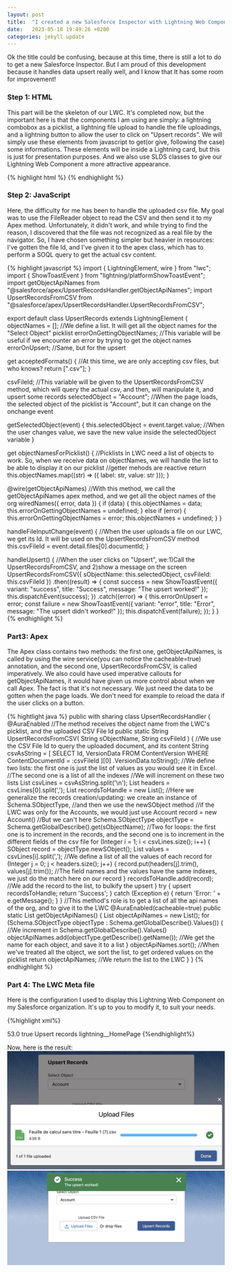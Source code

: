 ```yaml
---
layout: post
title:  "I created a new Salesforce Inspector with Lightning Web Components"
date:   2023-05-10 19:49:26 +0200
categories: jekyll update
---
```

Ok the title could be confusing, because at this time, there is still a lot to do to get a new Salesforce Inspector.
But I am proud of this development because it handles data upsert really well, and I know that It has some room for improvement!

<h3>Step 1: HTML</h3>
This part will be the skeleton of our LWC. It's completed now, but the important here is that the components I am using are simply: a lightning combobox as a picklist, a lightning file upload to handle the file uploadings, and a lightning button to allow the user to click on "Upsert records". We will simply use these elements from javascript to get(or give, following the case) some informations. These elements will be inside a Lightning card, but this is just for presentation purposes. And we also use SLDS classes to give our Lightning Web Component a more attractive appearance.

{% highlight html %}
<template>
  <lightning-card>
    <div slot="title" class="slds-m-left_small">Upsert Records</div>
    <div class="slds-m-around_medium">
      <div class="slds-m-left_small slds-m-around_small">
        <!--Picklist-->
        <lightning-combobox
          label="Select Object"
          default="Select Object"
          value={selectedObject}
          options={objectNamesForPicklist}
          onchange={getSelectedObject}
        ></lightning-combobox>
      </div>
      <div
        class="slds-m-left_none slds-p-left_none demo-only demo-only--sizing slds-grid slds-wrap"
      >
        <div
          class="slds-m-left_none slds-p-left_none slds-col slds-size_2-of-3"
        >
          <div
            class="slds-m-left_none slds-p-left_none slds-box_x-small slds-text-align_center slds-m-around_small"
          >
            <!--File upload component-->
            <lightning-file-upload
              label="Upload CSV File"
              accept={acceptedFormats}
              data-id="csv-file"
              onuploadfinished={handleFileInputChange}
            >
            </lightning-file-upload>
          </div>
        </div>
        <div class="slds-col slds-size_1-of-3 .slds-is-relative">
          <div style="position: relative; top: 2.9rem; left: 0rem; border: 0px">
            <!--Upsert records button-->
            <lightning-button
              label="Upsert Records"
              variant="brand"
              onclick={handleUpsert}
            ></lightning-button>
          </div>
        </div>
      </div>
    </div>
  </lightning-card>
</template>
{% endhighlight %}

<h3>Step 2: JavaScript</h3>
Here, the difficulty for me has been to handle the uploaded csv file. My goal was to use the FileReader object to read the CSV and then send it to my Apex method. Unfortunately, it didn't work, and while trying to find the reason, I discovered that the file was not recognized as a real file by the navigator. So, I have chosen something simpler but heavier in resources: I've gotten the file Id, and I've given it to the apex class, which has to perform a SOQL query to get the actual csv content.

{% highlight javascript %}
import { LightningElement, wire } from "lwc";
import { ShowToastEvent } from "lightning/platformShowToastEvent";
import getObjectApiNames from "@salesforce/apex/UpsertRecordsHandler.getObjectApiNames";
import UpsertRecordsFromCSV from "@salesforce/apex/UpsertRecordsHandler.UpsertRecordsFromCSV";

export default class UpsertRecords extends LightningElement {
  objectNames = []; //We define a list. It will get all the object names for the "Select Object" picklist
  errorOnGettingObjectNames; //This variable will be useful if we encounter an error by trying to get the object names
  errorOnUpsert; //Same, but for the upsert

  get acceptedFormats() {
    //At this time, we are only accepting csv files, but who knows?
    return [".csv"];
  }

  csvFileId; //This variable will be given to the UpsertRecordsFromCSV method, which will query the actual csv, and then, will manipulate it, and upsert some records
  selectedObject = "Account"; //When the page loads, the selected object of the picklist is "Account", but it can change on the onchange event

  getSelectedObject(event) {
    this.selectedObject = event.target.value; //When the user changes value, we save the new value inside the selectedObject variable
  }

  get objectNamesForPicklist() {
    //Picklists in LWC need a list of objects to work. So, when we receive data on objectNames, we will handle the list to be able to display it on our picklist
    //getter mehods are reactive
    return this.objectNames.map((str) => ({ label: str, value: str }));
  }

  @wire(getObjectApiNames) //With this method, we call the getObjectApiNames apex method, and we get all the object names of the org
  wiredNames({ error, data }) {
    if (data) {
      this.objectNames = data;
      this.errorOnGettingObjectNames = undefined;
    } else if (error) {
      this.errorOnGettingObjectNames = error;
      this.objectNames = undefined;
    }
  }

  handleFileInputChange(event) {
    //When the user uploads a file on our LWC, we get its Id. It will be used on the UpsertRecordsFromCSV method
    this.csvFileId = event.detail.files[0].documentId;
  }

  handleUpsert() {
    //When the user clicks on "Upsert", we:1)Call the UpsertRecordsFromCSV, and 2)show a message on the screen
    UpsertRecordsFromCSV({
      sObjectName: this.selectedObject,
      csvFileId: this.csvFileId
    })
      .then((result) => {
        const success = new ShowToastEvent({
          variant: "success",
          title: "Success",
          message: "The upsert worked!"
        });
        this.dispatchEvent(success);
      })
      .catch((error) => {
        this.errorOnUpsert = error;
        const failure = new ShowToastEvent({
          variant: "error",
          title: "Error",
          message: "The upsert didn't worked!"
        });
        this.dispatchEvent(failure);
      });
  }
}
{% endhighlight %}


<h3>Part3: Apex</h3>
The Apex class contains two methods: the first one, getObjectApiNames, is called by using the wire service(you can notice the cacheable=true) annotation, and the second one, UpsertRecordsFromCSV, is called imperatively.
We also could have used imperative callouts for getObjectApiNames, it would have given us more control about when we call Apex. The fact is that it's not necessary. We just need the data to be gotten when the page loads. We don't need for example to reload the data if the user clicks on a button.

{% hightlight java %}
public with sharing class UpsertRecordsHandler {
  @AuraEnabled
  //The method receives the object name from the LWC's picklist, and the uploaded CSV File Id
  public static String UpsertRecordsFromCSV(
    String sObjectName,
    String csvFileId
  ) {
    //We use the CSV File Id to query the uploaded document, and its content
    String csvAsString = [
        SELECT Id, VersionData
        FROM ContentVersion
        WHERE ContentDocumentId = :csvFileId
      ][0]
      .VersionData.toString();
    //We define two lists: the first one is just the list of values as you would see it in Excel.
    //The second one is a list of all the indexes
    //We will increment on these two lists
    List<String> csvLines = csvAsString.split('\n');
    List<String> headers = csvLines[0].split(',');
    List<SObject> recordsToHandle = new List<SObject>();
    //Here we generalize the records creation/updating: we create an instance of Schema.SObjectType,
    //and then we use the newSObject method
    //if the LWC was only for the Accounts, we would just use Account record = new Account()
    //But we can't here
    Schema.SObjectType objectType = Schema.getGlobalDescribe().get(sObjectName);
    //Two for loops: the first one is to increment in the records, and the second one is to increment in the different fields of the csv file
    for (Integer i = 1; i < csvLines.size(); i++) {
      SObject record = objectType.newSObject();
      List<String> values = csvLines[i].split(','); //We define a list of all the values of each record
      for (Integer j = 0; j < headers.size(); j++) {
        record.put(headers[j].trim(), values[j].trim()); //The field names and the values have the same indexes, we just do the match here on our record
      }
      recordsToHandle.add(record); //We add the record to the list, to bulkify the upsert
    }
    try {
      upsert recordsToHandle;
      return 'Success';
    } catch (Exception e) {
      return 'Error: ' + e.getMessage();
    }
  }
  //This method's role is to get a list of all the api names of the org, and to give it to the LWC
  @AuraEnabled(cacheable=true)
  public static List<String> getObjectApiNames() {
    List<String> objectApiNames = new List<String>();
    for (Schema.SObjectType objectType : Schema.getGlobalDescribe().Values()) {
      //We increment in Schema.getGlobalDescribe().Values()
      objectApiNames.add(objectType.getDescribe().getName()); //We get the name for each object, and save it to a list
    }
    objectApiNames.sort(); //When we've treated all the object, we sort the list, to get ordered values on the picklist
    return objectApiNames; //We return the list to the LWC
  }
}
{% endhighlight %}

<h3>Part 4: The LWC Meta file</h3>
Here is the configuration I used to display this Lightning Web Component on my Salesforce organization. 
It's up to you to modify it, to suit your needs.

{%highlight xml%}
<?xml version="1.0" encoding="UTF-8"?>
<LightningComponentBundle xmlns="http://soap.sforce.com/2006/04/metadata">
    <apiVersion>53.0</apiVersion>
    <isExposed>true</isExposed>
    <masterLabel>Upsert records</masterLabel>
    <targets>
        <target>lightning__HomePage</target>
    </targets>
</LightningComponentBundle>
{%endhighlight%}

Now, here is the result:
![Uploading CSV Files](/Images/upload_csv.jpg)
![Final result](/Images/success_upload_csv.jpg)


